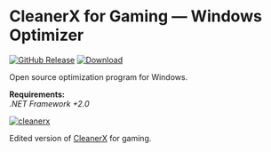 # CleanerX for Gaming — Windows Optimizer

[![GitHub Release](https://img.shields.io/github/release/Muteo42/CleanerX-for-Gaming.svg)](https://github.com/Muteo42/CleanerX-for-Gaming/releases/latest) [![Download](https://img.shields.io/github/downloads/Muteo42/CleanerX-for-Gaming/total.svg)](https://github.com/Muteo42/CleanerX-for-Gaming/releases/latest)

Open source optimization program for Windows.

**Requirements:**<br />
*.NET Framework +2.0*
<br />

[![cleanerx](https://www.upload.ee/thumb/13276521/appimage.png)](https://www.upload.ee/thumb/13276521/appimage.png)

Edited version of [CleanerX](https://github.com/obirninja-lab/CleanerX) for gaming.
